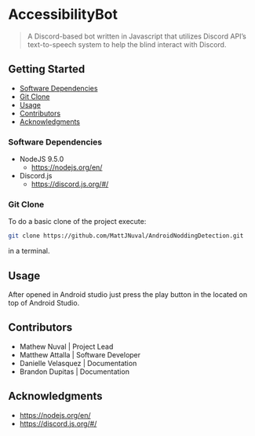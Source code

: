 # AccessibilityBot
> A Discord-based bot written in Javascript that utilizes Discord API’s text-to-speech system to help the blind interact with Discord.

## Getting Started

* [Software Dependencies](#Software-Dependencies)
* [Git Clone](#Git-Clone)
* [Usage](#Usage)
* [Contributors](#Contributors)
* [Acknowledgments](#Acknowledgments)

### Software Dependencies

* NodeJS 9.5.0
  * https://nodejs.org/en/
* Discord.js
  * https://discord.js.org/#/
  
### Git Clone
To do a basic clone of the project execute:
```bash
git clone https://github.com/MattJNuval/AndroidNoddingDetection.git
```
in a terminal.

## Usage
After opened in Android studio just press the play button in the located on top of Android Studio.

## Contributors
* Mathew Nuval | Project Lead
* Matthew Attalla | Software Developer
* Danielle Velasquez | Documentation
* Brandon Dupitas | Documentation 

## Acknowledgments
* https://nodejs.org/en/
* https://discord.js.org/#/
